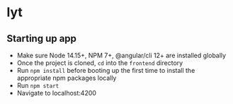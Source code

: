 # lyt

## Starting up app

- Make sure Node 14.15+, NPM 7+, @angular/cli 12+ are installed globally
- Once the project is cloned, `cd` into the `frontend` directory
- Run `npm install` before booting up the first time to install the appropriate npm packages locally
- Run `npm start`
- Navigate to localhost:4200
